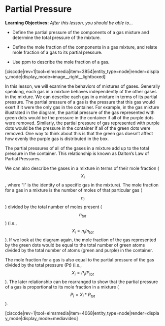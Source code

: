 # Partial Pressure


**Learning Objectives:** _After this lesson, you should be able to…_

* Define the partial pressure of the components of a gas mixture and determine the total pressure of the mixture.

* Define the mole fraction of the components in a gas mixture, and relate mole fraction of a gas to its partial pressure.

* Use ppm to describe the mole fraction of a gas.

[ciscode|rev=1|tool=elmsmedia|item=3854|entity_type=node|render=display_mode|display_mode=image__right__lightboxed]

In this lesson, we will examine the behaviors of mixtures of gases. Generally speaking, each gas in a mixture behaves independently of the other gases in the mixture. We can describe each gas in a mixture in terms of its partial pressure. The partial pressure of a gas is the pressure that this gas would exert if it were the only gas in the container. For example, in the gas mixture illustrated in the diagram, the partial pressure of the gas represented with green dots would be the pressure in the container if all of the purple dots were removed. Similarly, the partial pressure of gas represented with purple dots would be the pressure in the container if all of the green dots were removed. One way to think about this is that the green gas doesn’t affect how evenly the purple gas is distributed in the box.

The partial pressures of all of the gases in a mixture add up to the total pressure in the container. This relationship is known as Dalton’s Law of Partial Pressures. 

We can also describe the gases in a mixture in terms of their mole fraction ($$X_i$$, where “i” is the identity of a specific gas in the mixture). The mole fraction for a gas in a mixture is the number of moles of that particular gas ($$n_i$$) divided by the total number of moles present ($$n_{tot}$$) (i.e., $$X_i=n_i/n_{tot}$$). If we look at the diagram again, the mole fraction of the gas represented by the green dots would be equal to the total number of green atoms divided by the total number of atoms (green and purple) in the container. 

The mole fraction for a gas is also equal to the partial pressure of the gas divided by the total pressure (Pt) (i.e., $$X_i=P_i/P_{tot}$$). The later relationship can be rearranged to show that the partial pressure of a gas is proportional to its mole fraction in a mixture ($$P_i=X_i*P_{tot}$$). 


[ciscode|rev=1|tool=elmsmedia|item=4068|entity_type=node|render=display_mode|display_mode=mediavideo]

 